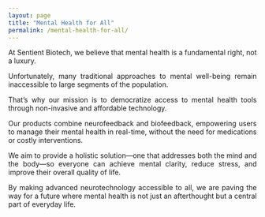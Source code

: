 ```yaml
---
layout: page
title: "Mental Health for All"
permalink: /mental-health-for-all/
---
```


<div align="justify">

At Sentient Biotech, we believe that mental health is a fundamental right, not a luxury. 

Unfortunately, many traditional approaches to mental well-being remain inaccessible to large segments of the population. 

That’s why our mission is to democratize access to mental health tools through non-invasive and affordable technology. 

Our products combine neurofeedback and biofeedback, empowering users to manage their mental health in real-time, without the need for medications or costly interventions. 

We aim to provide a holistic solution—one that addresses both the mind and the body—so everyone can achieve mental clarity, reduce stress, and improve their overall quality of life.

By making advanced neurotechnology accessible to all, we are paving the way for a future where mental health is not just an afterthought but a central part of everyday life.

</div>
